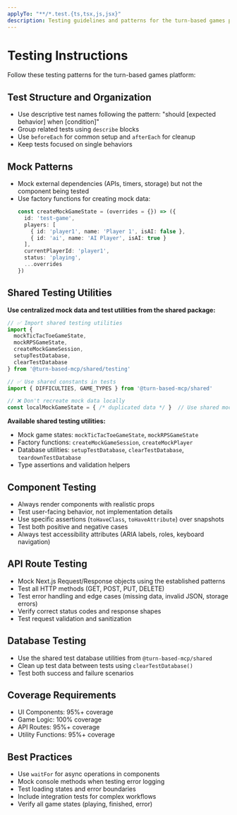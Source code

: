 ```yaml
---
applyTo: "**/*.test.{ts,tsx,js,jsx}"
description: Testing guidelines and patterns for the turn-based games platform
---
```


# Testing Instructions

Follow these testing patterns for the turn-based games platform:

## Test Structure and Organization

- Use descriptive test names following the pattern: "should [expected behavior] when [condition]"
- Group related tests using `describe` blocks
- Use `beforeEach` for common setup and `afterEach` for cleanup
- Keep tests focused on single behaviors

## Mock Patterns

- Mock external dependencies (APIs, timers, storage) but not the component being tested
- Use factory functions for creating mock data:
  ```typescript
  const createMockGameState = (overrides = {}) => ({
    id: 'test-game',
    players: [
      { id: 'player1', name: 'Player 1', isAI: false },
      { id: 'ai', name: 'AI Player', isAI: true }
    ],
    currentPlayerId: 'player1',
    status: 'playing',
    ...overrides
  })
  ```

## Shared Testing Utilities

**Use centralized mock data and test utilities from the shared package:**

```typescript
// ✅ Import shared testing utilities
import { 
  mockTicTacToeGameState, 
  mockRPSGameState,
  createMockGameSession,
  setupTestDatabase,
  clearTestDatabase 
} from '@turn-based-mcp/shared/testing'

// ✅ Use shared constants in tests
import { DIFFICULTIES, GAME_TYPES } from '@turn-based-mcp/shared'

// ❌ Don't recreate mock data locally
const localMockGameState = { /* duplicated data */ }  // Use shared mocks instead!
```

**Available shared testing utilities:**
- Mock game states: `mockTicTacToeGameState`, `mockRPSGameState`
- Factory functions: `createMockGameSession`, `createMockPlayer`
- Database utilities: `setupTestDatabase`, `clearTestDatabase`, `teardownTestDatabase`
- Type assertions and validation helpers

## Component Testing

- Always render components with realistic props
- Test user-facing behavior, not implementation details
- Use specific assertions (`toHaveClass`, `toHaveAttribute`) over snapshots
- Test both positive and negative cases
- Always test accessibility attributes (ARIA labels, roles, keyboard navigation)

## API Route Testing

- Mock Next.js Request/Response objects using the established patterns
- Test all HTTP methods (GET, POST, PUT, DELETE)
- Test error handling and edge cases (missing data, invalid JSON, storage errors)
- Verify correct status codes and response shapes
- Test request validation and sanitization

## Database Testing

- Use the shared test database utilities from `@turn-based-mcp/shared`
- Clean up test data between tests using `clearTestDatabase()`
- Test both success and failure scenarios

## Coverage Requirements

- UI Components: 95%+ coverage
- Game Logic: 100% coverage  
- API Routes: 95%+ coverage
- Utility Functions: 95%+ coverage

## Best Practices

- Use `waitFor` for async operations in components
- Mock console methods when testing error logging
- Test loading states and error boundaries
- Include integration tests for complex workflows
- Verify all game states (playing, finished, error)
